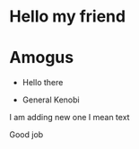 # Hello my friend

# Amogus

- Hello there

- General Kenobi

I am adding new one
I mean text

Good job
